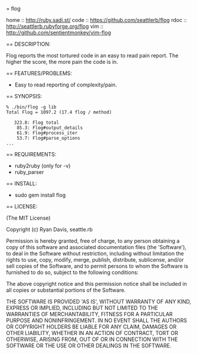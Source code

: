 = flog

home :: http://ruby.sadi.st/
code :: https://github.com/seattlerb/flog
rdoc :: http://seattlerb.rubyforge.org/flog
vim  :: http://github.com/sentientmonkey/vim-flog

== DESCRIPTION:

Flog reports the most tortured code in an easy to read pain
report. The higher the score, the more pain the code is in.

== FEATURES/PROBLEMS:

* Easy to read reporting of complexity/pain.

== SYNOPSIS:

    % ./bin/flog -g lib
    Total Flog = 1097.2 (17.4 flog / method)
    
       323.8: Flog total
        85.3: Flog#output_details
        61.9: Flog#process_iter
        53.7: Flog#parse_options
    ...

== REQUIREMENTS:

* ruby2ruby (only for -v)
* ruby_parser

== INSTALL:

* sudo gem install flog

== LICENSE:

(The MIT License)

Copyright (c) Ryan Davis, seattle.rb

Permission is hereby granted, free of charge, to any person obtaining
a copy of this software and associated documentation files (the
'Software'), to deal in the Software without restriction, including
without limitation the rights to use, copy, modify, merge, publish,
distribute, sublicense, and/or sell copies of the Software, and to
permit persons to whom the Software is furnished to do so, subject to
the following conditions:

The above copyright notice and this permission notice shall be
included in all copies or substantial portions of the Software.

THE SOFTWARE IS PROVIDED 'AS IS', WITHOUT WARRANTY OF ANY KIND,
EXPRESS OR IMPLIED, INCLUDING BUT NOT LIMITED TO THE WARRANTIES OF
MERCHANTABILITY, FITNESS FOR A PARTICULAR PURPOSE AND NONINFRINGEMENT.
IN NO EVENT SHALL THE AUTHORS OR COPYRIGHT HOLDERS BE LIABLE FOR ANY
CLAIM, DAMAGES OR OTHER LIABILITY, WHETHER IN AN ACTION OF CONTRACT,
TORT OR OTHERWISE, ARISING FROM, OUT OF OR IN CONNECTION WITH THE
SOFTWARE OR THE USE OR OTHER DEALINGS IN THE SOFTWARE.
